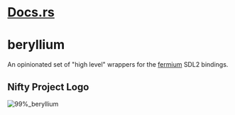 # [Docs.rs](https://docs.rs/beryllium)

# beryllium

An opinionated set of "high level" wrappers for the
[fermium](https://docs.rs/fermium) SDL2 bindings.

## Nifty Project Logo

![99%_beryllium](https://upload.wikimedia.org/wikipedia/commons/0/0c/Be-140g.jpg)
